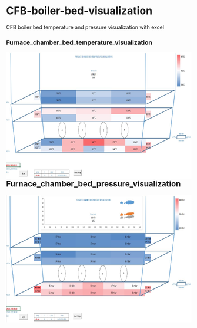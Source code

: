 # CFB-boiler-bed-visualization
CFB boiler bed temperature and pressure visualization with excel


### Furnace_chamber_bed_temperature_visualization 



<p href="url"><img src="https://github.com/agurani/CFB-boiler-bed-visualization/blob/main/Visualization/Furnace_chamber_bed_temperature_visualization.JPG" align="left" height="345" width="853" ></p> <br/>



## Furnace_chamber_bed_pressure_visualization



<p href="url"><img src="https://github.com/agurani/CFB-boiler-bed-visualization/blob/main/Visualization/Furnace_chamber_bed_pressure_visualization.JPG" align="left" height="345" width="853" > </p> <br/>
  




